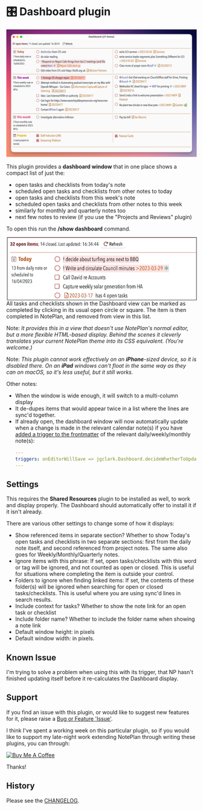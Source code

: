 # 🎛 Dashboard plugin
![](dashboard-v0.4.1@2x.jpg)

This plugin provides a **dashboard window** that in one place shows a compact list of just the:
- open tasks and checklists from today's note
- scheduled open tasks and checklists from other notes to today
- open tasks and checklists from this week's note
- scheduled open tasks and checklists from other notes to this week
- similarly for monthly and quarterly notes too
- next few notes to review (if you use the "Projects and Reviews" plugin)

To open this run the **/show dashboard** command.

<img width="500px" src="checking-off.gif" align="right" border="1pt solid" margin="8px"/>All tasks and checklists shown in the Dashboard view can be marked as completed by clicking in its usual open circle or square. The item is then completed in NotePlan, and removed from view in this list.

Note: _It provides this in a view that doesn't use NotePlan's normal editor, but a more flexible HTML-based display. Behind the scenes it cleverly translates your current NotePlan theme into its CSS equivalent. (You're welcome.)_

Note: _This plugin cannot work effectively on an **iPhone**-sized device, so it is disabled there.  On an **iPad** windows can't float in the same way as they can on macOS, so it's less useful, but it still works._

Other notes:
- When the window is wide enough, it will switch to a multi-column display
- It de-dupes items that would appear twice in a list where the lines are sync'd together.
- If already open, the dashboard window will now automatically update when a change is made in the relevant calendar note(s) if you have [added a trigger to the frontmatter](https://help.noteplan.co/article/173-plugin-note-triggers) of the relevant daily/weekly/monthly note(s):
    ```yaml
    ---
    triggers: onEditorWillSave => jgclark.Dashboard.decideWhetherToUpdateDasboard
    ---
    ```

## Settings
This requires the **Shared Resources** plugin to be installed as well, to work and display properly. The Dashboard should automatically offer to install it if it isn't already.

There are various other settings to change some of how it displays:
- Show referenced items in separate section? Whether to show Today's open tasks and checklists in two separate sections: first from the daily note itself, and second referenced from project notes. The same also goes for Weekly/Monthly/Quarterly notes.
- Ignore items with this phrase: If set, open tasks/checklists with this word or tag will be ignored, and not counted as open or closed. This is useful for situations where completing the item is outside your control.
- Folders to ignore when finding linked items: If set, the contents of these folder(s) will be ignored when searching for open or closed tasks/checklists. This is useful where you are using sync'd lines in search results.
- Include context for tasks? Whether to show the note link for an open task or checklist
- Include folder name? Whether to include the folder name when showing a note link
- Default window height: in pixels
- Default window width: in pixels.

## Known Issue
I'm trying to solve a problem when using this with its trigger, that NP hasn't finished updating itself before it re-calculates the Dashboard display.

## Support
If you find an issue with this plugin, or would like to suggest new features for it, please raise a [Bug or Feature 'Issue'](https://github.com/NotePlan/plugins/issues).

I think I've spent a working week on this particular plugin, so if you would like to support my late-night work extending NotePlan through writing these plugins, you can through:

[<img width="200px" alt="Buy Me A Coffee" src="https://www.buymeacoffee.com/assets/img/guidelines/download-assets-sm-2.svg">](https://www.buymeacoffee.com/revjgc)

Thanks!

## History
Please see the [CHANGELOG](CHANGELOG.md).
